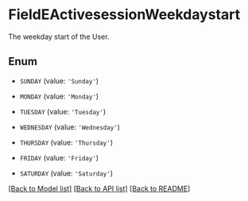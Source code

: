 # FieldEActivesessionWeekdaystart

The weekday start of the User.

## Enum

* `SUNDAY` (value: `'Sunday'`)

* `MONDAY` (value: `'Monday'`)

* `TUESDAY` (value: `'Tuesday'`)

* `WEDNESDAY` (value: `'Wednesday'`)

* `THURSDAY` (value: `'Thursday'`)

* `FRIDAY` (value: `'Friday'`)

* `SATURDAY` (value: `'Saturday'`)

[[Back to Model list]](../README.md#documentation-for-models) [[Back to API list]](../README.md#documentation-for-api-endpoints) [[Back to README]](../README.md)


